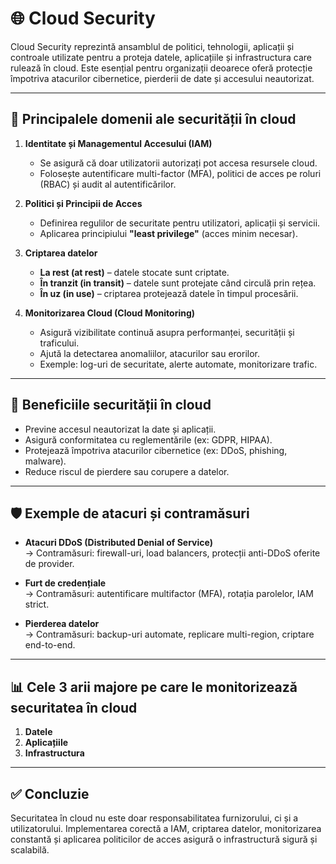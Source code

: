 # 🌐 Cloud Security

Cloud Security reprezintă ansamblul de politici, tehnologii, aplicații și controale utilizate pentru a proteja datele, aplicațiile și infrastructura care rulează în cloud. Este esențial pentru organizații deoarece oferă protecție împotriva atacurilor cibernetice, pierderii de date și accesului neautorizat.

---

## 🔑 Principalele domenii ale securității în cloud
1. **Identitate și Managementul Accesului (IAM)**  
   - Se asigură că doar utilizatorii autorizați pot accesa resursele cloud.  
   - Folosește autentificare multi-factor (MFA), politici de acces pe roluri (RBAC) și audit al autentificărilor.

2. **Politici și Principii de Acces**  
   - Definirea regulilor de securitate pentru utilizatori, aplicații și servicii.  
   - Aplicarea principiului **"least privilege"** (acces minim necesar).  

3. **Criptarea datelor**  
   - **La rest (at rest)** – datele stocate sunt criptate.  
   - **În tranzit (in transit)** – datele sunt protejate când circulă prin rețea.  
   - **În uz (in use)** – criptarea protejează datele în timpul procesării.  

4. **Monitorizarea Cloud (Cloud Monitoring)**  
   - Asigură vizibilitate continuă asupra performanței, securității și traficului.  
   - Ajută la detectarea anomaliilor, atacurilor sau erorilor.  
   - Exemple: log-uri de securitate, alerte automate, monitorizare trafic.  

---

## 🔐 Beneficiile securității în cloud
- Previne accesul neautorizat la date și aplicații.  
- Asigură conformitatea cu reglementările (ex: GDPR, HIPAA).  
- Protejează împotriva atacurilor cibernetice (ex: DDoS, phishing, malware).  
- Reduce riscul de pierdere sau corupere a datelor.  

---

## 🛡️ Exemple de atacuri și contramăsuri
- **Atacuri DDoS (Distributed Denial of Service)**  
  → Contramăsuri: firewall-uri, load balancers, protecții anti-DDoS oferite de provider.  

- **Furt de credențiale**  
  → Contramăsuri: autentificare multifactor (MFA), rotația parolelor, IAM strict.  

- **Pierderea datelor**  
  → Contramăsuri: backup-uri automate, replicare multi-region, criptare end-to-end.  

---

## 📊 Cele 3 arii majore pe care le monitorizează securitatea în cloud
1. **Datele**  
2. **Aplicațiile**  
3. **Infrastructura**  

---

## ✅ Concluzie
Securitatea în cloud nu este doar responsabilitatea furnizorului, ci și a utilizatorului. Implementarea corectă a IAM, criptarea datelor, monitorizarea constantă și aplicarea politicilor de acces asigură o infrastructură sigură și scalabilă.
